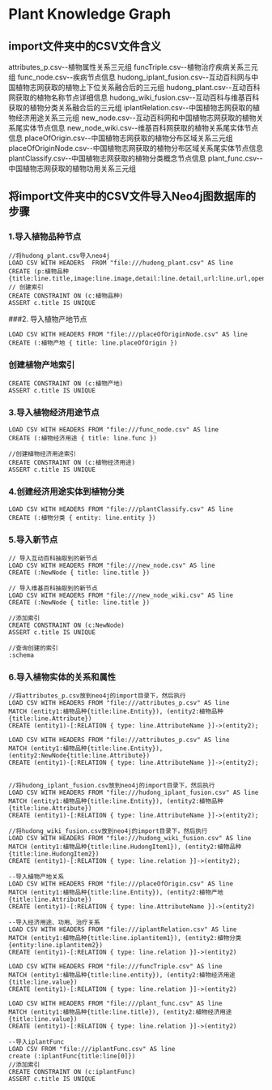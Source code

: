 # Plant Knowledge Graph
## import文件夹中的CSV文件含义
attributes_p.csv--植物属性关系三元组
funcTriple.csv--植物治疗疾病关系三元组
func_node.csv--疾病节点信息
hudong_iplant_fusion.csv--互动百科网与中国植物志网获取的植物上下位关系融合后的三元组
hudong_plant.csv--互动百科网获取的植物名称节点详细信息
hudong_wiki_fusion.csv--互动百科与维基百科获取的植物分类关系融合后的三元组
iplantRelation.csv--中国植物志网获取的植物经济用途关系三元组
new_node.csv--互动百科网和中国植物志网获取的植物关系尾实体节点信息
new_node_wiki.csv--维基百科网获取的植物关系尾实体节点信息
placeOfOrigin.csv--中国植物志网获取的植物分布区域关系三元组
placeOfOriginNode.csv--中国植物志网获取的植物分布区域关系尾实体节点信息
plantClassify.csv--中国植物志网获取的植物分类概念节点信息
plant_func.csv--中国植物志网获取的植物功用关系三元组
## 将import文件夹中的CSV文件导入Neo4j图数据库的步骤
### 1.导入植物品种节点
```
//将hudong_plant.csv导入neo4j
LOAD CSV WITH HEADERS  FROM "file:///hudong_plant.csv" AS line
CREATE (p:植物品种{title:line.title,image:line.image,detail:line.detail,url:line.url,openTypeList:line.openTypeList,baseInfoKeyList:line.baseInfoKeyList,baseInfoValueList:line.baseInfoValueList})
// 创建索引
CREATE CONSTRAINT ON (c:植物品种)
ASSERT c.title IS UNIQUE
```

###2. 导入植物产地节点
```
LOAD CSV WITH HEADERS FROM "file:///placeOfOriginNode.csv" AS line
CREATE (:植物产地 { title: line.placeOfOrigin })
```

### 创建植物产地索引
```
CREATE CONSTRAINT ON (c:植物产地)
ASSERT c.title IS UNIQUE
```

### 3.导入植物经济用途节点
```
LOAD CSV WITH HEADERS FROM "file:///func_node.csv" AS line
CREATE (:植物经济用途 { title: line.func })

//创建植物经济用途索引
CREATE CONSTRAINT ON (c:植物经济用途)
ASSERT c.title IS UNIQUE
```

### 4.创建经济用途实体到植物分类
```
LOAD CSV WITH HEADERS FROM "file:///plantClassify.csv" AS line
CREATE (:植物分类 { entity: line.entity })
```
### 5.导入新节点
```
// 导入互动百科抽取到的新节点
LOAD CSV WITH HEADERS FROM "file:///new_node.csv" AS line
CREATE (:NewNode { title: line.title })

// 导入维基百科抽取到的新节点
LOAD CSV WITH HEADERS FROM "file:///new_node_wiki.csv" AS line
CREATE (:NewNode { title: line.title })

//添加索引
CREATE CONSTRAINT ON (c:NewNode)
ASSERT c.title IS UNIQUE

//查询创建的索引
:schema
```

### 6.导入植物实体的关系和属性
```
//将attributes_p.csv放到neo4j的import目录下，然后执行
LOAD CSV WITH HEADERS FROM "file:///attributes_p.csv" AS line
MATCH (entity1:植物品种{title:line.Entity}), (entity2:植物品种{title:line.Attribute})
CREATE (entity1)-[:RELATION { type: line.AttributeName }]->(entity2);

LOAD CSV WITH HEADERS FROM "file:///attributes_p.csv" AS line
MATCH (entity1:植物品种{title:line.Entity}), (entity2:NewNode{title:line.Attribute})
CREATE (entity1)-[:RELATION { type: line.AttributeName }]->(entity2);


//将hudong_iplant_fusion.csv放到neo4j的import目录下，然后执行
LOAD CSV WITH HEADERS FROM "file:///hudong_iplant_fusion.csv" AS line
MATCH (entity1:植物品种{title:line.Entity}), (entity2:植物品种{title:line.Attribute})
CREATE (entity1)-[:RELATION { type: line.AttributeName }]->(entity2);

//将hudong_wiki_fusion.csv放到neo4j的import目录下，然后执行
LOAD CSV WITH HEADERS FROM "file:///hudong_wiki_fusion.csv" AS line
MATCH (entity1:植物品种{title:line.HudongItem1}), (entity2:植物品种{title:line.HudongItem2})
CREATE (entity1)-[:RELATION { type: line.relation }]->(entity2);

--导入植物产地关系
LOAD CSV WITH HEADERS FROM "file:///placeOfOrigin.csv" AS line
MATCH (entity1:植物品种{title:line.Entity}), (entity2:植物产地{title:line.Attribute})
CREATE (entity1)-[:RELATION { type: line.AttributeName }]->(entity2)

--导入经济用途、功用、治疗关系
LOAD CSV WITH HEADERS FROM "file:///iplantRelation.csv" AS line
MATCH (entity1:植物品种{title:line.iplantitem1}), (entity2:植物分类{entity:line.iplantitem2})
CREATE (entity1)-[:RELATION { type: line.relation }]->(entity2)

LOAD CSV WITH HEADERS FROM "file:///funcTriple.csv" AS line
MATCH (entity1:植物品种{title:line.entity}), (entity2:植物经济用途{title:line.value})
CREATE (entity1)-[:RELATION { type: line.relation }]->(entity2)

LOAD CSV WITH HEADERS FROM "file:///plant_func.csv" AS line
MATCH (entity1:植物品种{title:line.title}), (entity2:植物经济用途{title:line.value})
CREATE (entity1)-[:RELATION { type: line.relation }]->(entity2)

--导入iplantFunc
LOAD CSV FROM "file:///iplantFunc.csv" AS line
create (:iplantFunc{title:line[0]})
//添加索引
CREATE CONSTRAINT ON (c:iplantFunc)
ASSERT c.title IS UNIQUE

```
